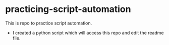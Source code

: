 # practicing-script-automation
This is repo to practice script automation.
- I created a python script which will access this repo and edit the readme file.
